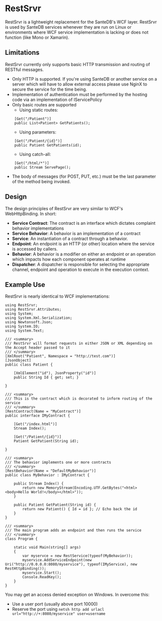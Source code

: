 # RestSrvr
RestSrvr is a lightweight replacement for the SanteDB's WCF layer. RestSrvr is used
by SanteDB services whenever they are run on Linux or environments where WCF 
service implementation is lacking or does not function (like Mono or Xamarin).

## Limitations
RestSrvr currently only supports basic HTTP transmission and routing of RESTful messages.

* Only HTTP is supported. If you're using SanteDB or another service on a server which will have to allow external access please use NginX to secure the service for the time being.
* Implementation of authentication must be performed by the hosting code via an implementation of IServicePolicy
* Only basic routes are supported
   * Using static routes: 
   ```
    [Get("/Patient")]
    public List<Patient> GetPatients();
   ```
   * Using parameters: 
   ```
    [Get("/Patient/{id}")]
    public Patient GetPatients(id);
   ```
   * Using catch-all: 
   ```
    [Get("/html/*")]
    public Stream ServePage();
   ```
* The body of messages (for POST, PUT, etc.) must be the last parameter of the method being invoked.

## Design
The design principles of RestSrvr are very similar to WCF's WebHttpBinding. In short:

* **Service Contract**: The contract is an interface which dictates complaint behavior implementations
* **Service Behavior**: A behavior is an implementation of a contract
* **Service**: An instantiation of a contract through a behavior.
* **Endpoint**: An endpoint is an HTTP (or other) location where the service is accessed by callers.
* **Behavior**: A behavior is a modifier on either an endpoint or an operation which impacts how each component operates at runtime
* **Dispatcher**: A dispatcher is responsible for selecting the appropriate channel, endpoint and operation to execute in the execution context.

## Example Use

RestSrvr is nearly identical to WCF implementations:

```
using RestSrvr;
using RestSrvr.Attributes;
using System;
using System.Xml.Serialization;
using Newtonsoft.Json;
using System.IO;
using System.Text;

/// <summary>
/// RestSrvr will format requests in either JSON or XML depending on the Accept header passed to it
/// </summary>
[XmlRoot("Patient", Namespace = "http://test.com")]
[JsonObject]
public class Patient {

    [XmlElement("id"), JsonProperty("id")]
    public String Id { get; set; }

}

/// <summary>
/// This is the contract which is decorated to inform routing of the service
/// </summary>
[RestContract(Name = "MyContract")]
public interface IMyContract {
    
    [Get("/index.html")]
    Stream Index();

    [Get("/Patient/{id}")]
    Patient GetPatient(String id);

}

/// <summary>
/// The behavior implements one or more contracts
/// </summary>
[RestBehavior(Name = "DefaultMyBehavior")]
public class MyBehavior : IMyContract {

    public Stream Index() {
        return new MemoryStream(Encoding.UTF.GetBytes("<html><body>Hello World!</body></html>"));
    }

    public Patient GetPatient(String id) {
        return new Patient() { Id = id }; // Echo back the id
    }
}

/// <summary>
/// The main program adds an endpoint and then runs the service
/// </summary>
class Program {

    static void Main(string[] args)
    {
        var myservce = new RestService(typeof(MyBehavior));
        myservice.AddServiceEndpoint(new Uri("http://0.0.0.0:8080/myservice"), typeof(IMyService), new RestHttpBinding());
        myservice.Start();
        Console.ReadKey();
    }
}

```

You may get an access denied exception on Windows. In overcome this:

* Use a user port (usually above port 10000)
* Reserve the port using ```netsh http add urlacl url="http://+:8080/myservice" user=username```